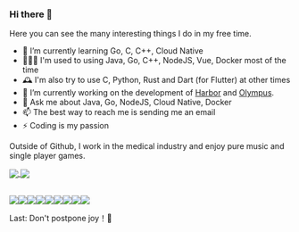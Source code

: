 ### Hi there 👋

Here you can see the many interesting things I do in my free time.

- 🌱 I’m currently learning Go, C, C++, Cloud Native
- 👨🏻‍💻 I'm used to using Java, Go, C++, NodeJS, Vue, Docker most of the time
- 🕰 I'm also try to use C, Python, Rust and Dart (for Flutter) at other times
- 🔭 I’m currently working on the development of [Harbor](https://github.com/skye-z/harbor) and [Olympus](https://github.com/skye-z/olympus).
- 💬 Ask me about Java, Go, NodeJS, Cloud Native, Docker
- 📫 The best way to reach me is sending me an email
- ⚡ Coding is my passion

Outside of Github, I work in the medical industry and enjoy pure music and single player games. 

<a href="https://github.com/skye-z">
  <img align="center" src="https://github-readme-stats.vercel.app/api?username=skye-z&show_icons=true&hide=contribs" />
  <img align="center" src="https://github-readme-stats.vercel.app/api/top-langs/?username=skye-z&hide=javascript,jupyter%20notebook,css&layout=compact" />
</a>
<br/>
<br/>

[![](https://img.shields.io/badge/java-%23f73131.svg?style=for-the-badge&logoColor=white)](https://github.com/skye-z?tab=repositories&language=java)[![](https://img.shields.io/badge/go-%2300ADD8.svg?style=for-the-badge&logo=go&logoColor=white)](https://github.com/skye-z?tab=repositories&language=go)[![](https://img.shields.io/badge/Python-%233772a2.svg?style=for-the-badge&logo=Python&logoColor=white)](https://github.com/skye-z?tab=repositories&language=python)[![](https://img.shields.io/badge/node.js-6DA55F?style=for-the-badge&logo=node.js&logoColor=white)](https://github.com/skye-z?tab=repositories&language=javascript)[![](https://img.shields.io/badge/c/c++-%2300599C.svg?style=for-the-badge&logo=cplusplus&logoColor=white)](https://github.com/skye-z?tab=repositories&language=c)[![](https://img.shields.io/badge/Rust-%23000000.svg?style=for-the-badge&logo=Rust&logoColor=white)](https://github.com/skye-z?tab=repositories&language=rust)[![](https://img.shields.io/badge/dart-%2302569B.svg?style=for-the-badge&logo=dart&logoColor=white)](https://github.com/skye-z?tab=repositories&language=dart)[![](https://img.shields.io/badge/docker-%230db7ed.svg?style=for-the-badge&logo=docker&logoColor=white)](https://github.com/skye-z?tab=repositories&language=dockerfile)![](https://img.shields.io/badge/cloud%20native-%23231f20.svg?style=for-the-badge&logo=cncf&logoColor=white)

Last: Don't postpone joy！🤟
